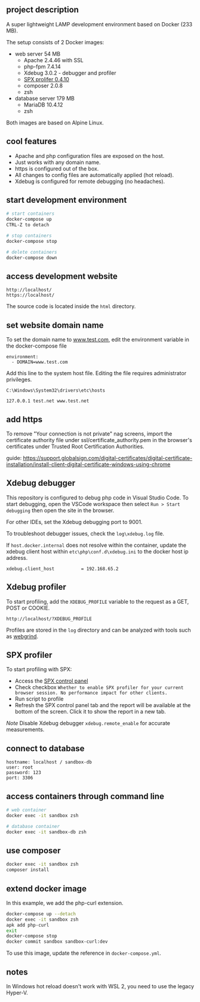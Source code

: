 ## project description

A super lightweight LAMP development environment based on Docker (233 MB).

The setup consists of 2 Docker images:

- web server 54 MB
    - Apache 2.4.46 with SSL
    - php-fpm 7.4.14
    - Xdebug 3.0.2 - debugger and profiler
    - [SPX prolifer 0.4.10](https://github.com/NoiseByNorthwest/php-spx)
    - composer 2.0.8
    - zsh
- database server 179 MB
    - MariaDB 10.4.12
    - zsh

Both images are based on Alpine Linux.

## cool features

- Apache and php configuration files are exposed on the host.
- Just works with any domain name.
- https is configured out of the box.
- All changes to config files are automatically applied (hot reload).
- Xdebug is configured for remote debugging (no headaches).

## start development environment

```bash
# start containers
docker-compose up
CTRL-Z to detach

# stop containers
docker-compose stop

# delete containers
docker-compose down
```

## access development website

    http://localhost/
    https://localhost/

The source code is located inside the `html` directory.

## set website domain name

To set the domain name to www.test.com, edit the environment variable in the docker-compose file

    environment:
      - DOMAIN=www.test.com

Add this line to the system host file. Editing the file requires administrator privileges.

    C:\Windows\System32\drivers\etc\hosts

    127.0.0.1 test.net www.test.net

## add https

To remove "Your connection is not private" nag screens, import the certificate authority file under ssl/certificate_authority.pem in the browser's certificates under Trusted Root Certification Authorities.

guide: https://support.globalsign.com/digital-certificates/digital-certificate-installation/install-client-digital-certificate-windows-using-chrome

## Xdebug debugger

This repository is configured to debug php code in Visual Studio Code.
To start debugging, open the VSCode workspace then select `Run > Start debugging` then open the site in the browser.

For other IDEs, set the Xdebug debugging port to 9001.

To troubleshoot debugger issues, check the `log\xdebug.log` file.

If `host.docker.internal` does not resolve within the container, update the xdebug client host within `etc\php\conf.d\xdebug.ini` to the docker host ip address.

```
xdebug.client_host          = 192.168.65.2
```

## Xdebug profiler

To start profiling, add the `XDEBUG_PROFILE` variable to the request as a GET, POST or COOKIE.

    http://localhost/?XDEBUG_PROFILE

Profiles are stored in the `log` directory and can be analyzed with tools such as [webgrind](https://github.com/jokkedk/webgrind).

## SPX profiler

To start profiling with SPX:

- Access the [SPX control panel](http://localhost/?SPX_KEY=dev&SPX_UI_URI=/)
- Check checkbox `Whether to enable SPX profiler for your current browser session. No performance impact for other clients.`
- Run script to profile
- Refresh the SPX control panel tab and the report will be available at the bottom of the screen. Click it to show the report in a new tab.

_Note_ Disable Xdebug debugger `xdebug.remote_enable` for accurate measurements.

## connect to database

    hostname: localhost / sandbox-db
    user: root
    password: 123
    port: 3306

## access containers through command line

```bash
# web container
docker exec -it sandbox zsh

# database container
docker exec -it sandbox-db zsh
```

## use composer

```bash
docker exec -it sandbox zsh
composer install
```

## extend docker image

In this example, we add the php-curl extension.

```bash
docker-compose up --detach
docker exec -it sandbox zsh
apk add php-curl
exit
docker-compose stop
docker commit sandbox sandbox-curl:dev
```

To use this image, update the reference in `docker-compose.yml`.

## notes

In Windows hot reload doesn't work with WSL 2, you need to use the legacy Hyper-V.
